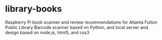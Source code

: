 # library-books
Raspberry Pi book scanner and review recommendations for Atlanta Fulton Public Library
Barcode scanner based on Python, and local server and design based on node.js, html5, and css3
